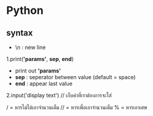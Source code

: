 # Python

## syntax

- \n : new line

1.print(**'params'**, **sep**, **end**)
- print out **'params'**
- **sep**
: seperator between value (default = space)
- **end**
: appear last value

2.input('display text') // เก็บค่าที่เราต้องการจะใส่

/ = หารไม่ได้เอาจำนวนเต็ม
// = หารเพื่อเอาจำนวนเต็ม
% = หารเอาเศษ

